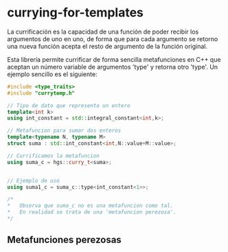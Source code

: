 # currying-for-templates

La currificación es la capacidad de una función de poder recibir los argumentos de uno en uno, de forma que para cada argumento se retorno una nueva función acepta el resto de argumento de la función original.

Esta librería permite currificar de forma sencilla metafunciones en C++ que aceptan un número variable de argumentos 'type' y retorna otro 'type'. Un ejemplo sencillo es el siguiente:

```C++
#include <type_traits>
#include "currytemp.h"

// Tipo de dato que representa un entero
template<int k>
using int_constant = std::integral_constant<int,k>;

// Metafuncion para sumar dos enteros
template<typename N, typename M>
struct suma : std::int_constant<int,N::value+M::value>;

// Currificamos la metafuncion
using suma_c = hgs::curry_t<suma>;


// Ejemplo de uso
using suma1_c = suma_c::type<int_constant<1>>;

/*
*   Observa que suma_c no es una metafuncion como tal.
*   En realidad se trata de una 'metafuncion perezosa'.
*/
```

## Metafunciones perezosas
